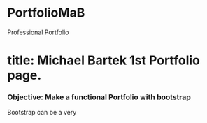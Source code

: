 # PortfolioMaB
Professional Portfolio

<h1> title: Michael Bartek 1st Portfolio page.</h1>

<h3> Objective: Make a functional Portfolio with bootstrap</h3>

<p> Bootstrap can be a very

